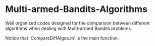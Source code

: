 # Multi-armed-Bandits-Algorithms
Well organized codes designed for the comparison between different algorithms when dealing with Multi-armed Bandits problems. 

Notice that 'CompareDiffAlgos.m' is the main function. 
